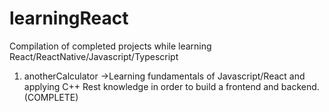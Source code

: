 # learningReact
Compilation of completed projects while learning React/ReactNative/Javascript/Typescript 

1) anotherCalculator
->Learning fundamentals of Javascript/React and applying C++ Rest knowledge in order to build a frontend and backend. (COMPLETE)
